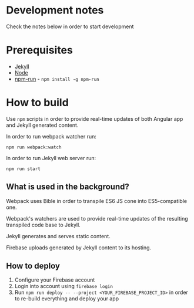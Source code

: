 Development notes
================
Check the notes below in order to start development

# Prerequisites

* [Jekyll](https://jekyllrb.com/docs/installation/)
* [Node](https://nodejs.org/en/download/package-manager/)
* [npm-run](https://www.npmjs.com/package/npm-run) - `npm install -g npm-run`


# How to build

Use `npm` scripts in order to provide real-time updates of both Angular app
and Jekyll generated content.

In order to run webpack watcher run:
```
npm run webpack:watch
```

In order to run Jekyll web server run:
```
npm run start
```

## What is used in the background?

Webpack uses Bible in order to transpile ES6 JS cone into ES5-compatible one.

Webpack's watchers are used to provide real-time updates of the resulting transpiled 
code base to Jekyll.

Jekyll generates and serves static content.

Firebase uploads generated by Jekyll content to its hosting.

## How to deploy

1. Configure your Firebase account
2. Login into account using `firebase login`
4. Run `npm run deploy -- --project <YOUR_FIREBASE_PROJECT_ID>` in order to re-build everything and deploy your app